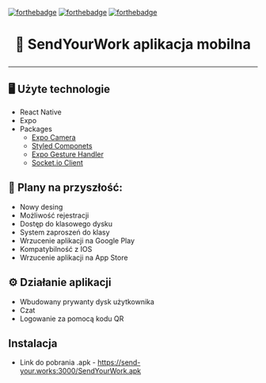 
[![forthebadge](https://forthebadge.com/images/badges/built-for-android.svg)](https://forthebadge.com)
[![forthebadge](https://forthebadge.com/images/badges/made-with-typescript.svg)](https://forthebadge.com)
[![forthebadge](https://forthebadge.com/images/badges/built-with-love.svg)](https://forthebadge.com)

# <p align="center">📱 SendYourWork aplikacja mobilna</p>
---------------
## 🖥️ Użyte technologie 
  - React Native
  - Expo
  - Packages
      - [Expo Camera](https://docs.expo.dev/versions/latest/sdk/camera/)
      - [Styled Componets](https://styled-components.com)
      - [Expo Gesture Handler](https://docs.expo.dev/versions/latest/sdk/gesture-handler/)
      - [Socket.io Client](https://socket.io/docs/v4/client-api/)
## 🚀 Plany na przyszłość:
  - Nowy desing 
  - Możliwość rejestracji
  - Dostęp do klasowego dysku
  - System zaproszeń do klasy 
  - Wrzucenie aplikacji na Google Play
  - Kompatybilność z IOS
  - Wrzucenie aplikacji na App Store
## ⚙️ Działanie aplikacji 
  - Wbudowany prywanty dysk użytkownika
  - Czat 
  - Logowanie za pomocą kodu QR
## Instalacja
  - Link do pobrania .apk - https://send-your.works:3000/SendYourWork.apk 

